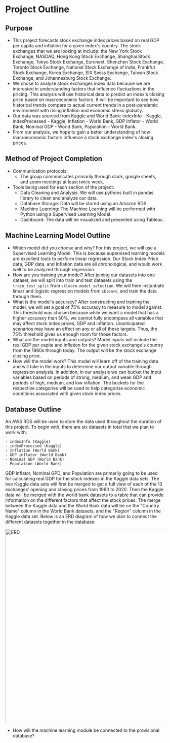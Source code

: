 # Project Outline

## Purpose 
- This project forecasts stock exchange index prices based on real GDP per capita and inflation for a given index's country. The stock exchanges that we are looking at include: the New York Stock Exchange, NASDAQ, Hong Kong Stock Exchange, Shanghai Stock Exchange, Tokyo Stock Exchange, Euronext, Shenzhen Stock Exchange, Toronto Stock Exchange, National Stock Exchange of India, Frankfut Stock Exchange, Korea Exchange, SIX Swiss Exchange, Taiwan Stock Exchange, and Johannesburg Stock Exchange.  
- We chose to analyze stock exchanges index data because we are interested in understanding factors that influence fluctuations in the pricing.  This analysis will use historical data to predict an index's closing price based on macroeconimic factors.  It will be important to see how historical trends compare to actual current trends in a post-pandemic environment with rising inflation and economic stress globally.  
- Our data was sourced from Kaggle and World Bank: indexInfo - Kaggle, indexProcessed - Kaggle, Inflation - World Bank, GDP Inflator - World Bank, Nominal GDP - World Bank, Population - World Bank.
- From our analysis, we hope to gain a better understanding of how macroeconomic factors influence a stock exchange index's closing prices. 

## Method of Project Completion
- Communication protocols:
  - The group communicates primarily through slack, google sheets, and zoom meetings at least twice week. 
- Tools being used for each section of the project:  
  - Data Cleaning and Analysis: We will use pythons built in pandas library to clean and analyze our data.
  - Database Storage: Data will be stored using an Amazon RDS 
  - Machine Learning: The Machine Learning will be performed with Python using a Supervised Learning Model. 
  - Dashboard: The data will be visualized and presented using Tableau.

## Machine Learning Model Outline
- Which model did you choose and why? For this project, we will use a Supervised Learning Model. This is because supervised learning models are excellent tools to perform linear regression. Our Stock Index Price data, GDP data, and Inflation data are all chronological, and would work well to be analyzed through regression.
- How are you training your model? After joining our datasets into one dataset, we will split into train and test datasets using the ```train_test_split``` from ```sklearn.model_selection```. We will then instantiate linear and logistic regression models from ```sklearn```, and train the data through them.
- What is the model's accuracy? After constructing and training the model, we will set a goal of 75% accuracy to measure to model against. This threshold was chosen because while we want a model that has a higher accuracy than 50%, we cannot fully encompass all variables that may affect stock index prices, GDP and inflation. Unanticipated scenarios may have an effect on any or all of these targets. Thus, the 75% threshold gives us enough room for those factors.
- What are the model inputs and outputs?  Model inputs will include the real GDP per capita and inflation for the given stock exchange's country from the 1960s through today.  The output will be the stock exchange closing price.   
- How will the model work?  This model will learn off of the training data and will take in the inputs to determine our output variable through regression analysis.  In addition, in our analysis we can bucket the input variables based on periods of strong, medium, and weak GDP and periods of high, medium, and low inflation. The buckets for the respective categories will be used to help categorize economic conditions associated with given stock index prices.


## Database Outline
An AWS RDS will be used to store the data used throughout the duration of this project. To begin with, there are six datasets in total that we plan to work with:

    - indexInfo (Kaggle)
    - indexProcessed (Kaggle)
    - Inflation (World Bank)
    - GDP inflator (World Bank)
    - Nominal GDP (World Bank)
    - Population (World Bank)
    
GDP inflator, Nominal GPD, and Population are primarily going to be used for calculating real GDP for the stock indexes in the Kaggle data sets. The two Kaggle data sets will first be merged to get a full view of each of the 13 exchanges’ opening and closing prices from 1960 to 2020. Then the Kaggle data will be merged with the world bank datasets to a table that can provide information on the different factors that affect the stock prices. The merge between the Kaggle data and the World Bank data will be on the "Country Name" column in the World Bank datasets, and the "Region" column in the Kaggle data set. Below is an ERD diagram of how we plan to connect the different datasets together in the database:

<img width="612" alt="ERD" src="https://user-images.githubusercontent.com/85901073/138619466-21887232-da9c-4b3b-b43d-82da6733c033.png">

- How will the machine learning module be connected to the provisional database?
